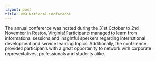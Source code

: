 ```yaml
---
layout: post
title: EWB National Conference
---
```


The annual conference was hosted during the 31st October to 2nd November in Reston, Virginia! Participants managed to learn from informational sessions and insightful speakers regarding international development and service learning topics. Additionally, the conference provided participants with a great opportunity to network with corporate representatives, professionals and students alike.
